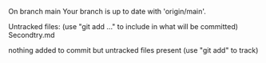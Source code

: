 On branch main
Your branch is up to date with 'origin/main'.

Untracked files:
  (use "git add <file>..." to include in what will be committed)
	Secondtry.md

nothing added to commit but untracked files present (use "git add" to track)
